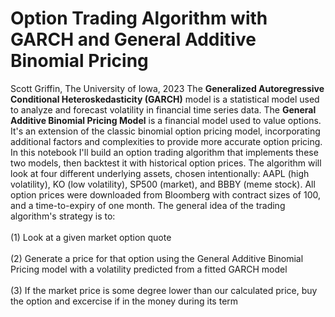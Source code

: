 <h1>Option Trading Algorithm with GARCH and General Additive Binomial Pricing</h1>
Scott Griffin, The University of Iowa, 2023
The <b>Generalized Autoregressive Conditional Heteroskedasticity (GARCH)</b> model is a statistical model used to analyze and forecast volatility in financial time series data.
The <b>General Additive Binomial Pricing Model</b> is a financial model used to value options. It's an extension of the classic binomial option pricing model, incorporating additional factors and complexities to provide more accurate option pricing.
In this notebook I'll build an option trading algorithm that implements these two models, then backtest it with historical option prices. The algorithm will look at four different underlying assets, chosen intentionally: AAPL (high volatility), KO (low volatility), SP500 (market), and BBBY (meme stock). All option prices were downloaded from Bloomberg with contract sizes of 100, and a time-to-expiry of one month.
The general idea of the trading algorithm's strategy is to:</br></br>(1) Look at a given market option quote</br></br>(2) Generate a price for that option using the General Additive Binomial Pricing model with a volatility predicted from a fitted GARCH model</br></br>(3) If the market price is some degree lower than our calculated price, buy the option and excercise if in the money during its term
